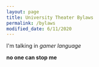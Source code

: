 ```yaml
---
layout: page
title: University Theater Bylaws
permalink: /bylaws
modified_date: 6/11/2020
---
```


I'm talking in _gamer language_

**no one can stop me**
